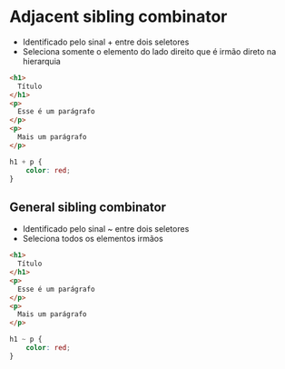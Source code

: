 # Adjacent sibling combinator

* Identificado pelo sinal + entre dois seletores
* Seleciona somente o elemento do lado direito que é irmão direto na hierarquia

``` HTML
<h1>
  Título
</h1>
<p>
  Esse é um parágrafo
</p>
<p>
  Mais um parágrafo
</p>
```

```CSS
h1 + p {
	color: red;
}
```

## General sibling combinator

* Identificado pelo sinal ~ entre dois seletores
* Seleciona todos os elementos irmãos

```HTML
<h1>
  Título
</h1>
<p>
  Esse é um parágrafo
</p>
<p>
  Mais um parágrafo
</p>
```

```CSS
h1 ~ p {
	color: red;
}
```